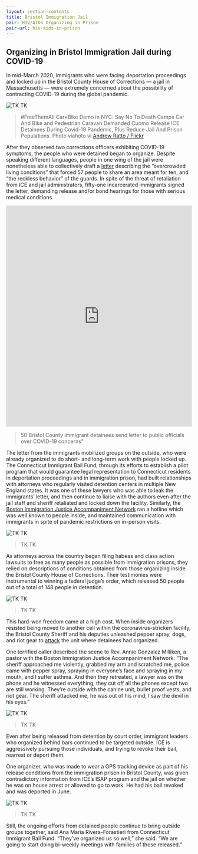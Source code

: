 ```yaml
---
layout: section-contents
title: Bristol Immigration Jail
pair: HIV/AIDS Organizing in Prison
pair-url: hiv-aids-in-prison
---
```



## Organizing in Bristol Immigration Jail during COVID-19
In mid-March 2020, immigrants who were facing deportation proceedings and locked up in the Bristol County House of Corrections — a jail in Massachusetts — were extremely concerned about the possibility of contracting COVID-19 during the global pandemic. 


![TK TK](none-of-this-is-normal.jpg)
> #FreeThemAll Car+Bike Demo in NYC: Say No To Death Camps
Car And Bike and Pedestrian Caravan Demanded Cuomo Release ICE Detainees During Covid-19 Pandemic, Plus Reduce Jail And Prison Populations. Photo viahoto vi [Andrew Ratto / Flickr](https://www.flickr.com/photos/tags/FreeThemAll)


After they observed two corrections officers exhibiting COVID-19 symptoms, the people who were detained began to organize. Despite speaking different languages, people in one wing of the jail were nonetheless able to collectively draft a [letter](https://d279m997dpfwgl.cloudfront.net/wp/2020/03/BHOC-EMERGENCY.pdf) describing the “overcrowded living conditions” that forced 57 people to share an area meant for ten, and “the reckless behavior” of the guards. In spite of the threat of retaliation from ICE and jail administrators, fifty-one incarcerated immigrants signed the letter, demanding release and/or bond hearings for those with serious medical conditions. 

<iframe class="scribd_iframe_embed" title="50 Bristol County immigrant detainees send letter to public officials over COVID-19 concerns" src="https://www.scribd.com/embeds/452559243/content?start_page=1&view_mode=scroll&access_key=key-uxwyqir9GNcVhC2uMp51" data-auto-height="true" data-aspect-ratio="0.7598989048020219" scrolling="no" width="100%" height="600" frameborder="0"></iframe>

> 50 Bristol County immigrant detainees send letter to public officials over COVID-19 concerns"

The letter from the immigrants mobilized groups on the outside, who were already organized to do short- and long-term work with people locked up. The Connecticut Immigrant Bail Fund, through its efforts to establish a pilot program that would guarantee legal representation to Connecticut residents in deportation proceedings and in immigration prison, had built relationships with attorneys who regularly visited detention centers in multiple New England states. It was one of these lawyers who was able to leak the immigrants’ letter, and then continue to liaise with the authors even after the jail staff and sheriff retaliated and locked down the facility. Similarly, the [Boston Immigration Justice Accompaniment Network](https://www.beyondbondboston.org/) ran a hotline which was well known to people inside, and maintained communication with immigrants in spite of pandemic restrictions on in-person visits. 

![TK TK](covid-camps.jpg)
> TK TK

As attorneys across the country began filing habeas and class action lawsuits to free as many people as possible from immigration prisons, they relied on descriptions of conditions obtained from those organizing inside the Bristol County House of Corrections. Their testimonies were instrumental to winning a federal judge’s order, which released 50 people out of a total of 148 people in detention.  

![TK TK](every-cage-is-a-crisis.jpg)
> TK TK

This hard-won freedom came at a high cost. When inside organizers resisted being moved to another cell within the coronavirus-stricken facility, the Bristol County Sheriff and his deputies unleashed pepper spray, dogs, and riot gear to [attack](https://commonwealthmagazine.org/immigration/recordings-of-detainees-at-bristol-jail-released/) the unit where detainees had organized.


One terrified caller described the scene to Rev. Annie Gonzalez Milliken, a pastor with the Boston Immigration Justice Accompaniment Network: “The sheriff approached me violently, grabbed my arm and scratched me, police came with pepper spray, spraying in everyone’s face and spraying in my mouth, and I suffer asthma. And then they retreated, a lawyer was on the phone and he witnessed everything, they cut off all the phones except two are still working. They’re outside with the canine unit, bullet proof vests, and riot gear. The sheriff attacked me, he was out of his mind, I saw the devil in his eyes.”

![TK TK](abolish-ice-bridge.png)
> TK TK

Even after being released from detention by court order, immigrant leaders who organized behind bars continued to be targeted outside. ICE is aggressively pursuing those individuals, and trying to revoke their bail, rearrest or deport them.

One organizer, who was made to wear a GPS tracking device as part of his release conditions from the immigration prison in Bristol County, was given contradictory information from ICE’s ISAP program and the jail on whether he was on house arrest or allowed to go to work. He had his bail revoked and was deported in June.

![TK TK](abolish-ice-script.png)
> TK TK

Still, the ongoing efforts from detained people continue to bring outside groups together, said Ana María Rivera-Forastieri from Connecticut Immigrant Bail Fund. “They’ve organized us so well,” she said. “We are going to start doing bi-weekly meetings with families of those released.” 

